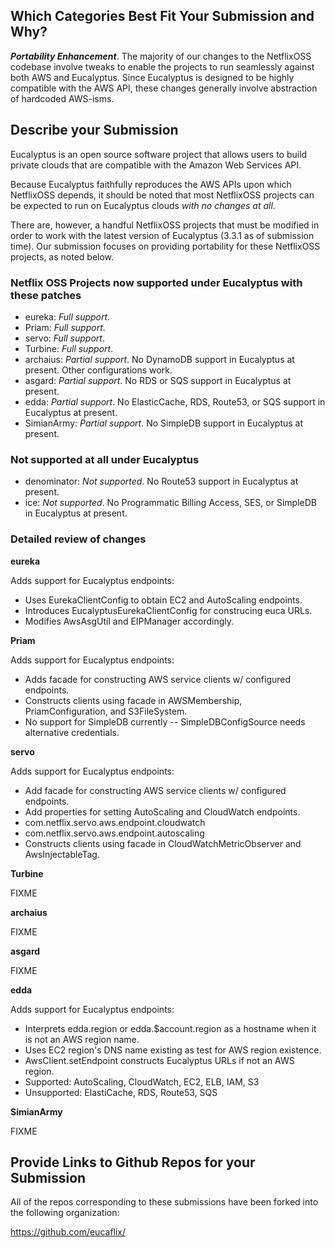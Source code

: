 ## Which Categories Best Fit Your Submission and Why?

__*Portability Enhancement*__.  The majority of our changes to the NetflixOSS codebase involve tweaks to enable the projects
to run seamlessly against both AWS and Eucalyptus.  Since Eucalyptus is designed to be highly compatible with the AWS API, 
these changes generally involve abstraction of hardcoded AWS-isms.  

## Describe your Submission

Eucalyptus is an open source software project that allows users to build private clouds that are compatible with the
Amazon Web Services API.

Because Eucalyptus faithfully reproduces the AWS APIs upon which NetflixOSS depends, it should be noted that most 
NetflixOSS projects can be expected to run on Eucalyptus clouds _with no changes at all_.

There are, however, a handful NetflixOSS projects that must be modified in order to work with the latest version of
Eucalyptus (3.3.1 as of submission time).  Our submission focuses on providing portability for these NetflixOSS projects, 
as noted below.

### Netflix OSS Projects now supported under Eucalyptus with these patches

* eureka: _Full support_.
* Priam: _Full support_.
* servo: _Full support_.
* Turbine: _Full support_.
* archaius: _Partial support_. No DynamoDB support in Eucalyptus at present.  Other configurations work.
* asgard: _Partial support_. No RDS or SQS support in Eucalyptus at present. 
* edda: _Partial support_. No ElasticCache, RDS, Route53, or SQS support in Eucalyptus at present.
* SimianArmy: _Partial support_. No SimpleDB support in Eucalyptus at present.

### Not supported at all under Eucalyptus

* denominator: _Not supported_. No Route53 support in Eucalyptus at present.
* ice: _Not supported_. No Programmatic Billing Access, SES, or SimpleDB in Eucalyptus at present.

### Detailed review of changes

__eureka__

Adds support for Eucalyptus endpoints:
* Uses EurekaClientConfig to obtain EC2 and AutoScaling endpoints.
* Introduces EucalyptusEurekaClientConfig for construcing euca URLs.
* Modifies AwsAsgUtil and EIPManager accordingly.

__Priam__

Adds support for Eucalyptus endpoints:
* Adds facade for constructing AWS service clients w/ configured endpoints.
* Constructs clients using facade in AWSMembership, PriamConfiguration, and S3FileSystem.
* No support for SimpleDB currently -- SimpleDBConfigSource needs alternative credentials.

__servo__

Adds support for Eucalyptus endpoints:
* Add facade for constructing AWS service clients w/ configured endpoints.
* Add properties for setting AutoScaling and CloudWatch endpoints.
 * com.netflix.servo.aws.endpoint.cloudwatch
 * com.netflix.servo.aws.endpoint.autoscaling
* Constructs clients using facade in CloudWatchMetricObserver and AwsInjectableTag.

__Turbine__

FIXME

__archaius__

FIXME

__asgard__

FIXME

__edda__

Adds support for Eucalyptus endpoints:
* Interprets edda.region or edda.$account.region as a hostname when it is not an AWS region name.
* Uses EC2 region's DNS name existing as test for AWS region existence.
* AwsClient.setEndpoint constructs Eucalyptus URLs if not an AWS region.
* Supported: AutoScaling, CloudWatch, EC2, ELB, IAM, S3
* Unsupported: ElastiCache, RDS, Route53, SQS

__SimianArmy__

FIXME

## Provide Links to Github Repos for your Submission

All of the repos corresponding to these submissions have been forked into the following organization: 

https://github.com/eucaflix/
